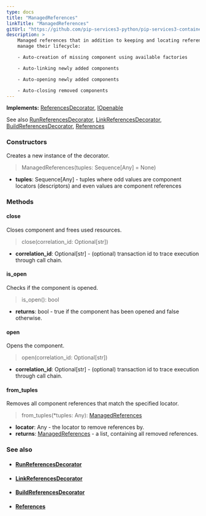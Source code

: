 ```yaml
---
type: docs
title: "ManagedReferences"
linkTitle: "ManagedReferences"
gitUrl: "https://github.com/pip-services3-python/pip-services3-container-python"
description: >
    Managed references that in addition to keeping and locating references can also 
    manage their lifecycle:

    - Auto-creation of missing component using available factories

    - Auto-linking newly added components

    - Auto-opening newly added components

    - Auto-closing removed components
---
```


**Implements:** [ReferencesDecorator](../references_decorator), [IOpenable](../../../commons/run/iopenable)

See also [RunReferencesDecorator](../run_references_decorator), [LinkReferencesDecorator](../link_references_decorator),
[BuildReferencesDecorator](../build_references_decorator), [References](../../../commons/refer/references)

### Constructors
Creates a new instance of the decorator.

> ManagedReferences(tuples: Sequence[Any] = None)

- **tuples**: Sequence[Any] - tuples where odd values are component locators (descriptors) and even values are component references

### Methods

#### close
Closes component and frees used resources.

> close(correlation_id: Optional[str])
- **correlation_id**: Optional[str] - (optional) transaction id to trace execution through call chain.

#### is_open
Checks if the component is opened.

> is_open(): bool
- **returns**: bool - true if the component has been opened and false otherwise.

#### open
Opens the component.

> open(correlation_id: Optional[str])
- **correlation_id**: Optional[str] - (optional) transaction id to trace execution through call chain.

#### from_tuples
Removes all component references that match the specified locator.

> from_tuples(*tuples: Any): [ManagedReferences]()
- **locator**: Any - the locator to remove references by.
- **returns**: [ManagedReferences]() - a list, containing all removed references.


### See also
- #### [RunReferencesDecorator](../run_references_decorator)
- #### [LinkReferencesDecorator](../link_references_decorator)
- #### [BuildReferencesDecorator](../build_references_decorator)
- #### [References](../../../commons/refer/references)